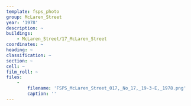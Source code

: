 ```yaml
---
template: fsps_photo
group: McLaren_Street
year: '1978'
description: ~
buildings:
    - McLaren_Street/17_McLaren_Street
coordinates: ~
heading: ~
classification: ~
section: ~
cell: ~
film_roll: ~
files:
    -
        filename: 'FSPS_McLaren_Street_017,_No_17,_19-3-E,_1978.png'
        caption: ''
---
```

